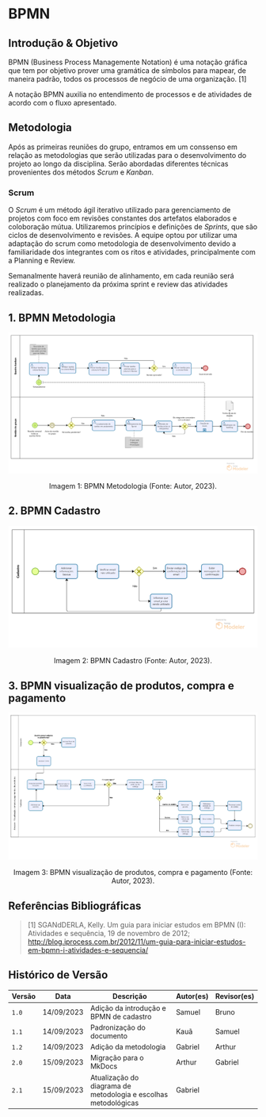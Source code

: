# BPMN

## Introdução & Objetivo

BPMN (Business Process Managemente Notation) é uma notação gráfica que tem por objetivo prover uma gramática de símbolos para mapear, de maneira padrão, todos os processos de negócio de uma organização. [1]

A notação BPMN auxilia no entendimento de processos e de atividades de acordo com o fluxo apresentado.

## Metodologia

Após as primeiras reuniões do grupo, entramos em um conssenso em relação as metodologias que serão utilizadas para o desenvolvimento do projeto ao longo da disciplina. Serão abordadas diferentes técnicas provenientes dos métodos _Scrum_ e _Kanban_.

### Scrum

O _Scrum_ é um método ágil iterativo utilizado para gerenciamento de projetos com foco em revisões constantes dos artefatos elaborados e coloboração mútua. Utilizaremos princípios e definições de _Sprints_, que são ciclos de desenvolvimento e revisões. A equipe optou por utilizar uma adaptação do scrum como metodologia de desenvolvimento devido a familiaridade dos integrantes com os ritos e atividades, principalmente com a Planning e Review.

Semanalmente haverá reunião de alinhamento, em cada reunião será realizado o planejamento da próxima sprint e review das atividades realizadas.


## 1. BPMN Metodologia


![BPMN Metodologia](./assets/BPMN_Metodologia.png)

<div style="text-align: center">
    <p> Imagem 1: BPMN Metodologia (Fonte: Autor, 2023).</p>
</div>

## 2. BPMN Cadastro

![BPMN Cadastro](./assets/BPMN_cadastro.png)

<div style="text-align: center">
    <p> Imagem 2: BPMN Cadastro (Fonte: Autor, 2023).</p>
</div>

## 3. BPMN visualização de produtos, compra e pagamento

![BPMN visualização de produtos, compra e pagamento](./assets/BPMN_buy.png)
<div style="text-align: center">
    <p> Imagem 3: BPMN visualização de produtos, compra e pagamento (Fonte: Autor, 2023).</p>
</div>

## Referências Bibliográficas

> [1] SGANdDERLA, Kelly. Um guia para iniciar estudos em BPMN (I): Atividades e sequência, 19 de novembro de 2012; http://blog.iprocess.com.br/2012/11/um-guia-para-iniciar-estudos-em-bpmn-i-atividades-e-sequencia/

## Histórico de Versão

| Versão | Data       | Descrição                                                         | Autor(es) | Revisor(es) |
| ------ | ---------- | ----------------------------------------------------------------- | --------- | ----------- |
| `1.0`  | 14/09/2023 | Adição da introdução e BPMN de cadastro                           | Samuel    | Bruno       |
| `1.1`  | 14/09/2023 | Padronização do documento                                         | Kauã      | Samuel      |
| `1.2`  | 14/09/2023 | Adição da metodologia                                             | Gabriel   | Arthur      |
| `2.0`  | 15/09/2023 | Migração para o MkDocs                                            | Arthur    | Gabriel     |
| `2.1`  | 15/09/2023 | Atualização do diagrama de metodologia e escolhas metodológicas   | Gabriel   |             |
